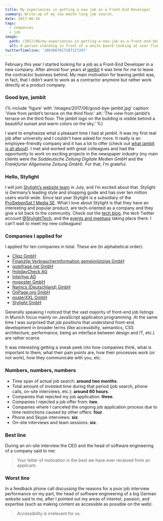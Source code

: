 ```yaml
---
title: My experiences in getting a new job as a Front-End Developer
summary: Write-up of my two-month long job search.
date: 2017-06-26
tags:
  - companies
  - job
image:
  path: /2017/06/my-experiences-in-getting-a-new-job-as-a-front-end-developer.jpg
  alt: A person standing in front of a white board looking at user flow scribbles.
twitterTimeline: '1063067817187127297'
---
```

February this year I started looking for a job as a Front-End Developer in a new company. After almost four years at [jambit](https://www.jambit.com/en/) it was time for me to leave the contractor business behind. My main motivation for leaving jambit was, in fact, that I didn’t want to work as a contractor anymore but rather work directly at a product company.

### Good bye, jambit

{% include 'figure' with '/images/2017/06/good-bye-jambit.jpg'
  caption: 'View from jambit’s terrace on the third floor.'
  alt: 'The view from jambit’s terrace on the third floor. The jambit logo on the building is visible behind a beautiful sunset and warm colors on the sky.'
%}

I want to emphasize what a pleasant time I had at jambit. It was my first real job after university and I couldn’t have asked for more. It really is an employee-friendly company and it has a lot to offer (check out [what jambit is all about](https://www.jambit.com/en/about-us/)). I met and worked with great colleagues and had the opportunity to work on exciting projects in the newspaper industry (my main clients were the *Süddeutsche Zeitung Digitale Medien GmbH* and the *Frankfurter Allgemeine Zeitung GmbH*). For that, I’m grateful.

### Hello, Stylight

I will join [Stylight’s website team](https://www.stylight.com/) in July, and I’m excited about that. Stylight is Germany’s leading style and shopping guide and has over ten million users world-wide. Since last year Stylight is a subsidiary of the [ProSiebenSat.1 Media SE](http://www.prosiebensat1.de/). What I love about Stylight is that they have an interesting and popular product, are tech-oriented as a company and they give a lot back to the community. Check out the [tech blog](http://tech.stylight.com/), the tech Twitter account [@StylightTech](https://twitter.com/stylighttech), and the [events and meetups](https://www.meetup.com/de-DE/stylight/) taking place there. I can’t wait to meet my new colleagues!

### Companies I applied for

I applied for ten companies in total. These are (in alphabetical order):

- [Cliqz GmbH](https://cliqz.com/)
- [Finanztip Verbraucherinformation gemeinnützige GmbH](http://www.finanztip.de/)
- [gutefrage.net GmbH](http://www.gutefrage.net/)
- [HolidayCheck AG](https://www.holidaycheck.de/)
- [Interhyp AG](https://www.interhyp.de/)
- [myposter GmbH](https://www.myposter.de/)
- [Namics (Deutschland) GmbH](https://www.namics.com/)
- [OnPage.org GmbH](https://de.onpage.org/)
- [posterXXL GmbH](https://www.posterxxl.de/)
- [Stylight GmbH](https://www.stylight.de/)

Generally speaking I noticed that the vast majority of front-end job listings in Munich focus mainly on JavaScript application programming. At the same time I was surprised that job positions that understand front-end development in broader terms (like accessibilty, semantics, CSS architecture, performance, being an interface between design and IT, etc.) are rather scarce.

It was interesting getting a sneak peek into how companies think, what is important to them, what their pain points are, how their processes work (or not work), how they communicate with you, etc.

### Numbers, numbers, numbers

- Time span of actual job search: **around two months**.
- Total amount of invested time during that period (job search, phone calls, on-site interviews, etc.): **around 60 hours**.
- Companies that rejected my job application: **three**.
- Companies I rejected a job offer from: **two**.
- Companies where I canceled the ongoing job application process due to time restrictions caused by other offers: **four**.
- Phone and Skype interviews: **six**.
- On-site interviews and team sessions: **six**.

### Best line

During an on-site interview the CEO and the head of software engineering of a company said to me:

> Your letter of motivation is the best we have ever received from an applicant.

### Worst line

In a feedback phone call discussing the reasons for a poor job interview performance on my part, the head of software engineering of a big German website said to me, after I pointed out my areas of interest, passion, and expertise (such as making content as accessible as possible on the web):

> Accessibility is irrelevant for us.

